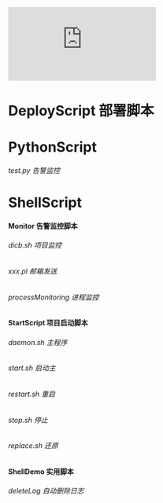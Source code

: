 ![LOGO](https://api.neweb.top/bing.php?type=future)

# DeployScript 部署脚本
# PythonScript
###### test.py 告警监控
# ShellScript
#### Monitor 告警监控脚本
######  dicb.sh 项目监控
######  xxx.pl 邮箱发送
######  processMonitoring 进程监控
#### StartScript 项目启动脚本
###### daemon.sh 主程序
###### start.sh 启动主
###### restart.sh 重启
###### stop.sh 停止
###### replace.sh 还原
#### ShellDemo 实用脚本
###### deleteLog 自动删除日志




